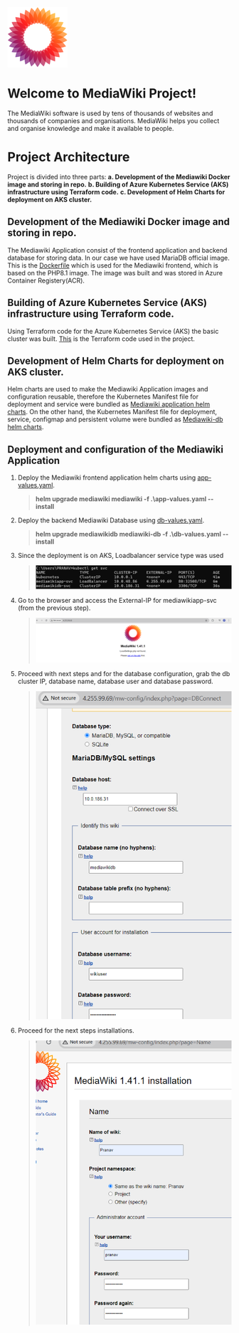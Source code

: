 ![Mediawikilogo](/files/mediawikilogo.png "Mediawiki Logo")
# Welcome to MediaWiki Project!

The MediaWiki software is used by tens of thousands of websites and thousands of companies and organisations. MediaWiki helps you collect and organise knowledge and make it available to people.
</br>

# Project Architecture

Project is divided into three parts:
		**a.  Development of the Mediawiki Docker image and storing in repo.**
		**b. Building of Azure Kubernetes Service (AKS) infrastructure using Terraform code.**
		**c.  Development of Helm Charts for deployment on AKS cluster.** 
</br>


## Development of the Mediawiki Docker image and storing in repo.

The Mediawiki Application consist of the frontend application and backend database for storing data. In our case we have used MariaDB official image. This is the [Dockerfile](/docker/Dockerfile) which is used for the Mediawiki frontend, which is based on the PHP8.1 image. The image was built and was stored in Azure Container Registery(ACR).

## Building of Azure Kubernetes Service (AKS) infrastructure using Terraform code.

Using Terraform code for the Azure Kubernetes Service (AKS) the basic cluster was built. 
[This](/terraform/main.tf) is the Terraform code used in the project.

## Development of Helm Charts for deployment on AKS cluster.

Helm charts are used to make the Mediawiki Application images and configuration reusable, therefore the Kubernetes Manifest file for deployment and service were bundled as [Mediawiki application helm charts](/helm/mediawiki/). On the other hand, the Kubernetes Manifest file for deployment, service, configmap and persistent volume were bundled as [Mediawiki-db helm charts](/helm/mediawiki-db/).

## Deployment and configuration of the Mediawiki Application

1. Deploy the Mediawiki frontend application helm charts using [app-values.yaml](/helm/app-values.yaml).
	 >  **helm upgrade mediawiki mediawiki -f .\app-values.yaml  --install**
  
2. Deploy the backend Mediawiki Database using [db-values.yaml](/helm/db-values.yaml).
	  > **helm upgrade mediawikidb mediawiki-db -f .\db-values.yaml  --install**

3.  Since the deployment is on AKS, Loadbalancer service type was used 
	  > ![Mediawikilogo](/files/service.png)
4. Go to the browser and access the External-IP for mediawikiapp-svc (from the previous step).
	  > ![Mediawikilogo](/files/frontpage.png)
5. Proceed with next steps and for the database configuration, grab the db cluster IP, database name, database user and database password.

	  >  ![Mediawikilogo](/files/dbconfig.png)

6. Proceed for the next steps installations.

	  >  ![Mediawikilogo](/files/nextsteps.png)